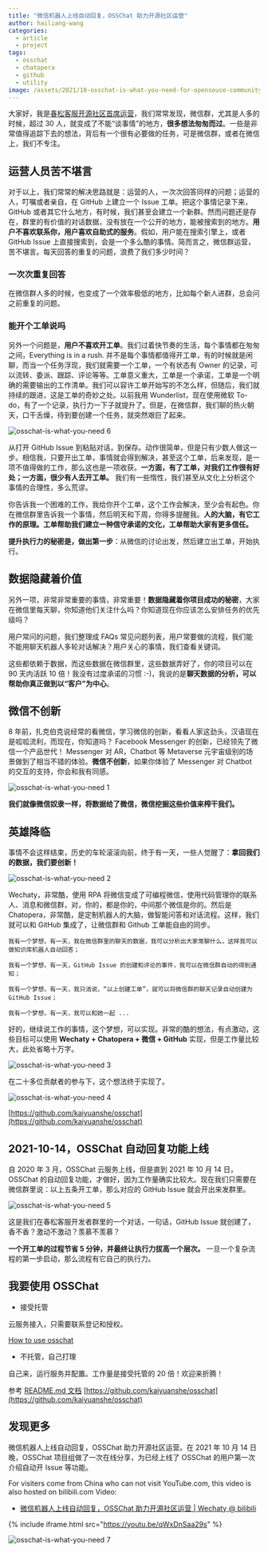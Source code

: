 ```yaml
---
title: "微信机器人上线自动回复，OSSChat 助力开源社区运营"
author: hailiang-wang
categories:
  - article
  - project
tags:
  - osschat
  - chatopera
  - github
  - utility
image: /assets/2021/10-osschat-is-what-you-need-for-opensouce-community-operations/cover.webp
---
```


大家好，我是[春松客服开源社区首席运营](http://github.com/chatopera/cskefu)，我们常常发现，微信群，尤其是人多的时候，超过 30 人，就变成了不能“谈事情”的地方，**很多想法匆匆而过**。一些是非常值得追踪下去的想法，背后有一个很有必要做的任务，可是微信群，或者在微信上，我们不专注。

## 运营人员苦不堪言

对于以上，我们常常的解决思路就是：运营的人，一次次回答同样的问题；运营的人，叮嘱或者亲自，在 GitHub 上建立一个 Issue 工单。把这个事情记录下来，GitHub 或者其它什么地方，有时候，我们甚至会建立一个新群。然而问题还是存在，群里的有价值的对话数据，没有放在一个公开的地方，能被搜索到的地方。**用户不喜欢联系你，用户喜欢自助式的服务**。假如，用户能在搜索引擎上，或者 GitHub Issue 上直接搜索到，会是一个多么酷的事情。简而言之，微信群运营，苦不堪言。每天回答的重复的问题，浪费了我们多少时间？

### 一次次重复回答

在微信群人多的时候，也变成了一个效率极低的地方，比如每个新人进群，总会问之前重复的问题。

### 能开个工单说吗

另外一个问题是，**用户不喜欢开工单**。我们过着快节奏的生活，每个事情都在匆匆之间，Everything is in a rush. 并不是每个事情都值得开工单，有的时候就是闲聊，而当一个任务浮现，我们就需要一个工单，一个有状态有 Owner 的记录，可以流转、委派、跟踪、评论等等。工单意义重大，工单是一个承诺，工单是一个明确的需要输出的工作清单。我们可以容许工单开始写的不怎么样，但随后，我们就持续的跟进，这是工单的奇妙之处。以前我用 Wunderlist，现在使用微软 To-do，有了一个记录，执行力一下子就提升了。但是，在微信群，我们聊的热火朝天，口干舌燥，待到要创建一个任务，就突然艰巨了起来。

![osschat-is-what-you-need 6](/assets/2021/10-osschat-is-what-you-need-for-opensouce-community-operations/screenshot-6.webp)

从打开 GitHub Issue 到粘贴对话，到保存。动作很简单，但是只有少数人做这一步。相信我，只要开出工单，事情就会得到解决，甚至这个工单，后来发现，是一项不值得做的工作，那么这也是一项收获。**一方面，有了工单，对我们工作很有好处；一方面，很少有人去开工单。** 我们有一些惰性，我们甚至从文化上分析这个事情的合理性，多么荒谬。

你告诉我一个困难的工作，我给你开个工单，这个工作会解决，至少会有起色。你在微信群里告诉我一个事情，然后明天和下周，你得多提醒我。**人的大脑，有它工作的原理。工单帮助我们建立一种信守承诺的文化，工单帮助大家有更多信任。**

**提升执行力的秘密是，做出第一步**：从微信的讨论出发，然后建立出工单，开始执行。

## 数据隐藏着价值

另外一项，非常非常重要的事情，非常重要！**数据隐藏着你项目成功的秘密**，大家在微信里每天聊，你知道他们关注什么吗？你知道现在你应该怎么安排任务的优先级吗？

用户常问的问题，我们整理成 FAQs 常见问题列表，用户常要做的流程，我们能不能用聊天机器人多轮对话解决？用户关心的事情，我们查看关键词。

这些都依赖于数据，而这些数据在微信群里，这些数据弄好了，你的项目可以在 90 天内活跃 10 倍！我没有过度承诺的习惯 :-)，我说的是**聊天数据的分析，可以帮助你真正做到以“客户”为中心**。

## 微信不创新

8 年前，扎克伯克说经常的看微信，学习微信的创新，看看人家这劲头，汉语现在是呱呱流利，而现在，你知道吗？ Facebook Messenger 的创新，已经领先了微信一个产品世代！ Messenger 对 AR，Chatbot 等 Metaverse 元宇宙级别的场景做到了相当不错的体验。**微信不创新**，如果你体验了 Messenger 对 Chatbot 的交互的支持，你会和我有同感。

![osschat-is-what-you-need 1](/assets/2021/10-osschat-is-what-you-need-for-opensouce-community-operations/screenshot-1.webp)

**我们就像微信奴隶一样，将数据给了微信，微信挖掘这些价值来榨干我们。**

## 英雄降临

事情不会这样结束，历史的车轮滚滚向前，终于有一天，一些人觉醒了：**拿回我们的数据，我们要创新！**

![osschat-is-what-you-need 2](/assets/2021/10-osschat-is-what-you-need-for-opensouce-community-operations/screenshot-2.webp)

Wechaty，非常酷，使用 RPA 将微信变成了可编程微信，使用代码管理你的联系人、消息和微信群，对，你的，都是你的，中间那个微信是你的。然后是 Chatopera，非常酷，是定制机器人的大脑，做智能问答和对话流程。这样，我们就可以和 GitHub 集成了，让微信群和 Github 工单能自由的同步。

```plain
我有一个梦想，有一天，我在微信群里的聊天的数据，我可以分析出大家常聊什么，这样我可以做知识库机器人自动回答；

我有一个梦想，有一天，GitHub Issue 的创建和评论的事件，我可以在微信群自动的得到通知；

我有一个梦想，有一天，我只消说，“以上创建工单”，就可以将微信群的聊天记录自动创建为 GitHub Issue；

我有一个梦想，有一天，我可以和她一起 ...
```

好的，继续说工作的事情，这个梦想，可以实现。非常的酷的想法，有点激动，这些目标可以使用 **Wechaty + Chatopera + 微信 + GitHub** 实现，但是工作量比较大，此处省略十万字。

![osschat-is-what-you-need 3](/assets/2021/10-osschat-is-what-you-need-for-opensouce-community-operations/screenshot-3.webp)

在二十多位贡献者的参与下，这个想法终于实现了。

![osschat-is-what-you-need 4](/assets/2021/10-osschat-is-what-you-need-for-opensouce-community-operations/screenshot-4.webp)

[https://github.com/kaiyuanshe/osschat](https://github.com/kaiyuanshe/osschat)

## 2021-10-14，OSSChat 自动回复功能上线

自 2020 年 3 月，OSSChat 云服务上线，但是直到 2021 年 10 月 14 日，OSSChat 的自动回复功能，才做好，因为工作量确实比较大。现在我们只需要在微信群里说：以上五条开工单，那么对应的 GitHub Issue 就会开出来发群里。

![osschat-is-what-you-need 5](/assets/2021/10-osschat-is-what-you-need-for-opensouce-community-operations/screenshot-5.webp)

这是我们在春松客服开发者群里的一个对话，一句话，GitHub Issue 就创建了，香不香？激动不激动？羡慕不羡慕？

**一个开工单的过程节省 5 分钟，并最终让执行力拔高一个层次。** 一旦一个复杂流程的第一步启动，那么流程有它自己的执行力。

## 我要使用 OSSChat

* 接受托管

云服务接入，只需要联系登记和授权。

[How to use osschat](https://github.com/kaiyuanshe/osschat/wiki/How-to-use-osschat)

* 不托管，自己打理

自己来，运行服务并配置。工作量是接受托管的 20 倍！欢迎来折腾！

参考 [README.md 文档](https://github.com/kaiyuanshe/osschat) [https://github.com/kaiyuanshe/osschat](https://github.com/kaiyuanshe/osschat)

## 发现更多

微信机器人上线自动回复，OSSChat 助力开源社区运营。在 2021 年 10 月 14 日晚，OSSChat 项目组做了一次在线分享，为已经上线了 OSSChat 的用户第一次介绍自动开 Issue 等功能。

For visiters come from China who can not visit YouTube.com, this video is also hosted on bilibili.com Video:

* [微信机器人上线自动回复，OSSChat 助力开源社区运营 \| Wechaty @ bilibili](https://www.bilibili.com/video/BV1PQ4y1S7iZ)

{% include iframe.html src="https://youtu.be/qWxDnSaa29s" %}

![osschat-is-what-you-need 7](/assets/2021/10-osschat-is-what-you-need-for-opensouce-community-operations/screenshot-7.webp)
